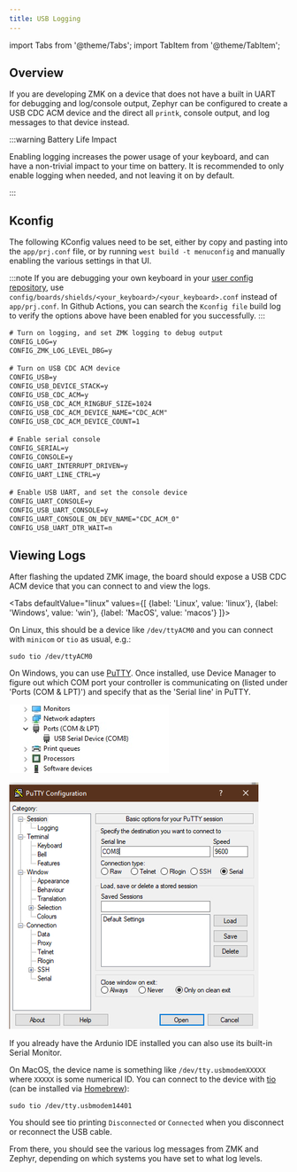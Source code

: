 ```yaml
---
title: USB Logging
---
```


import Tabs from '@theme/Tabs';
import TabItem from '@theme/TabItem';

## Overview

If you are developing ZMK on a device that does not have a built in UART for debugging and log/console output,
Zephyr can be configured to create a USB CDC ACM device and the direct all `printk`, console output, and log
messages to that device instead.

:::warning Battery Life Impact

Enabling logging increases the power usage of your keyboard, and can have a non-trivial impact to your time on battery.
It is recommended to only enable logging when needed, and not leaving it on by default.

:::

## Kconfig

The following KConfig values need to be set, either by copy and pasting into the `app/prj.conf` file, or by running
`west build -t menuconfig` and manually enabling the various settings in that UI.

:::note
If you are debugging your own keyboard in your [user config repository](./user-setup.md), use
`config/boards/shields/<your_keyboard>/<your_keyboard>.conf` instead of `app/prj.conf`. In Github
Actions, you can search the `Kconfig file` build log to verify the options above have been enabled
for you successfully.
:::

```
# Turn on logging, and set ZMK logging to debug output
CONFIG_LOG=y
CONFIG_ZMK_LOG_LEVEL_DBG=y

# Turn on USB CDC ACM device
CONFIG_USB=y
CONFIG_USB_DEVICE_STACK=y
CONFIG_USB_CDC_ACM=y
CONFIG_USB_CDC_ACM_RINGBUF_SIZE=1024
CONFIG_USB_CDC_ACM_DEVICE_NAME="CDC_ACM"
CONFIG_USB_CDC_ACM_DEVICE_COUNT=1

# Enable serial console
CONFIG_SERIAL=y
CONFIG_CONSOLE=y
CONFIG_UART_INTERRUPT_DRIVEN=y
CONFIG_UART_LINE_CTRL=y

# Enable USB UART, and set the console device
CONFIG_UART_CONSOLE=y
CONFIG_USB_UART_CONSOLE=y
CONFIG_UART_CONSOLE_ON_DEV_NAME="CDC_ACM_0"
CONFIG_USB_UART_DTR_WAIT=n
```

## Viewing Logs

After flashing the updated ZMK image, the board should expose a USB CDC ACM device that you can connect to and view the logs.

<Tabs
defaultValue="linux"
values={[
{label: 'Linux', value: 'linux'},
{label: 'Windows', value: 'win'},
{label: 'MacOS', value: 'macos'}
]}>
<TabItem value="linux">

On Linux, this should be a device like `/dev/ttyACM0` and you can connect with `minicom` or `tio` as usual, e.g.:

```
sudo tio /dev/ttyACM0
```

</TabItem>
<TabItem value="win">

On Windows, you can use [PuTTY](https://www.putty.org/). Once installed, use Device Manager to figure out which COM port your controller is communicating on (listed under 'Ports (COM & LPT)') and specify that as the 'Serial line' in PuTTY.

![Controller COM port](./assets/usb-logging/com.jpg)

![PuTTY settings](assets/usb-logging/putty.jpg)

If you already have the Ardunio IDE installed you can also use its built-in Serial Monitor.

</TabItem>
<TabItem value="macos">

On MacOS, the device name is something like `/dev/tty.usbmodemXXXXX` where `XXXXX` is some numerical ID.
You can connect to the device with [tio](https://tio.github.io/) (can be installed via [Homebrew](https://formulae.brew.sh/formula/tio)):

```
sudo tio /dev/tty.usbmodem14401
```

You should see tio printing `Disconnected` or `Connected` when you disconnect or reconnect the USB cable.
</TabItem>
</Tabs>

From there, you should see the various log messages from ZMK and Zephyr, depending on which systems you have set to what log levels.
